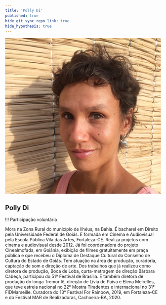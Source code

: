 ```yaml
---
title: 'Polly Di'
published: true
hide_git_sync_repo_link: true
hide_hypothesis: true
---
```


![Fotografia de Polly Di](../../imgs/PollyDi.jpg?resize=400)

## Polly Di

!!! Participação voluntária

Mora na Zona Rural do município de Ilhéus, na Bahia. É bacharel em Direito pela Universidade Federal de Goiás. E formada em Cinema e Audiovisual pela Escola Pública Vila das Artes, Fortaleza-CE. Realiza projetos com cinema e audiovisual desde 2012. Já foi coordenadora do projeto Cinealmofada, em Goiânia, exibição de filmes gratuitamente em praça pública e que recebeu o Diploma de Destaque Cultural do Conselho de Cultura do Estado de Goiás. Tem atuação na área de produção, curadoria, captação de som e direção de arte. Dos trabalhos que já realizou como diretora de produção, Boca de Loba, curta-metragem de direção Bárbara Cabeça, participou do 51º Festival de Brasília. E também diretora de produção do longa Tremor Iê, direção de Lívia de Paiva e Elena Meirelles, que teve estreia nacional no 22° Mostra Tiradentes e internacional no 31° FIDMarseille. Curadora do 13° Festival For Rainbow, 2019, em Fortaleza-CE e do Festival MAR de Realizadoras, Cachoeira-BA, 2020.